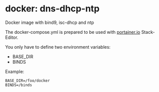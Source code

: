 # docker: dns-dhcp-ntp
Docker image with bind9, isc-dhcp and ntp

The docker-compose.yml is prepared to be used with [portainer.io](https://www.portainer.io) Stack-Editor.

You only have to define two environment variables:

* BASE_DIR
* BINDS

Example:
```
BASE_DIR=/foo/docker
BINDS=/binds
```
